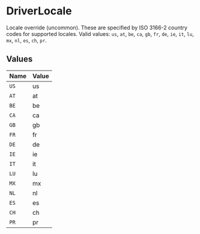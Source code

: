 # DriverLocale

Locale override (uncommon). These are specified by ISO 3166-2 country codes for supported locales. Valid values: `us`, `at`, `be`, `ca`, `gb`, `fr`, `de`, `ie`, `it`, `lu`, `mx`, `nl`, `es`, `ch`, `pr`.


## Values

| Name  | Value |
| ----- | ----- |
| `US`  | us    |
| `AT`  | at    |
| `BE`  | be    |
| `CA`  | ca    |
| `GB`  | gb    |
| `FR`  | fr    |
| `DE`  | de    |
| `IE`  | ie    |
| `IT`  | it    |
| `LU`  | lu    |
| `MX`  | mx    |
| `NL`  | nl    |
| `ES`  | es    |
| `CH`  | ch    |
| `PR`  | pr    |